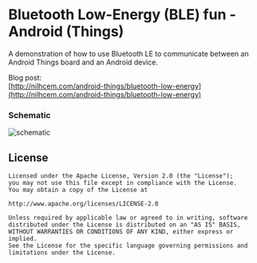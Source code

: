 # Bluetooth Low-Energy (BLE) fun - Android (Things)

A demonstration of how to use Bluetooth LE to communicate between an Android Things board and an Android device.

Blog post:  
[http://nilhcem.com/android-things/bluetooth-low-energy](http://nilhcem.com/android-things/bluetooth-low-energy)


### Schematic

![schematic][]


## License

```
Licensed under the Apache License, Version 2.0 (the "License");
you may not use this file except in compliance with the License.
You may obtain a copy of the License at

http://www.apache.org/licenses/LICENSE-2.0

Unless required by applicable law or agreed to in writing, software
distributed under the License is distributed on an "AS IS" BASIS,
WITHOUT WARRANTIES OR CONDITIONS OF ANY KIND, either express or implied.
See the License for the specific language governing permissions and
limitations under the License.
```

[schematic]: https://raw.githubusercontent.com/Nilhcem/blefun-androidthings/master/schematic.png
